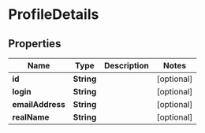 
# ProfileDetails

## Properties
Name | Type | Description | Notes
------------ | ------------- | ------------- | -------------
**id** | **String** |  |  [optional]
**login** | **String** |  |  [optional]
**emailAddress** | **String** |  |  [optional]
**realName** | **String** |  |  [optional]



